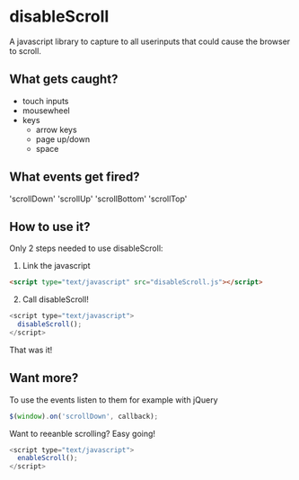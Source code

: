 disableScroll
=============

A javascript library to capture to all userinputs that could cause the browser to scroll.

What gets caught?
-----------------
- touch inputs
- mousewheel
- keys
  - arrow keys
  - page up/down
  - space

What events get fired?
----------------------

'scrollDown'
'scrollUp'
'scrollBottom'
'scrollTop'

How to use it?
--------------

Only 2 steps needed to use disableScroll:

1. Link the javascript
```html
<script type="text/javascript" src="disableScroll.js"></script>
```

2. Call disableScroll!
```javascript
<script type="text/javascript">
  disableScroll();
</script>
```

That was it!

Want more?
----------

To use the events listen to them for example with jQuery

```javascript
$(window).on('scrollDown', callback);
```

Want to reeanble scrolling? Easy going!
```javascript
<script type="text/javascript">
  enableScroll();
</script>
```


